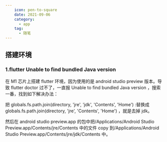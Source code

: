 ```yaml
---
    icon: pen-to-square
    date: 2021-09-06
    category: 
      - app
    tag:
      - 随笔
---
```


## 搭建环境

### 1.flutter Unable to find bundled Java version

在 M1 芯片上搭建 flutter 环境，因为使用的是 android studio preview 版本。导致 flutter doctor 过不了，一直报 Unable to find bundled Java version ，搜索一番，找到如下解决办法：

把 globals.fs.path.join(directory, 'jre', 'jdk', 'Contents', 'Home') :替换成 globals.fs.path.join(directory, 'jre', 'Contents', 'Home') ，就是去掉 jdk。

然后在 android studio preview.app 的包中把/Applications/Android Studio Preview.app/Contents/jre/Contents 中的文件 copy 到/Applications/Android Studio Preview.app/Contents/jre/jdk/Contents 中。
